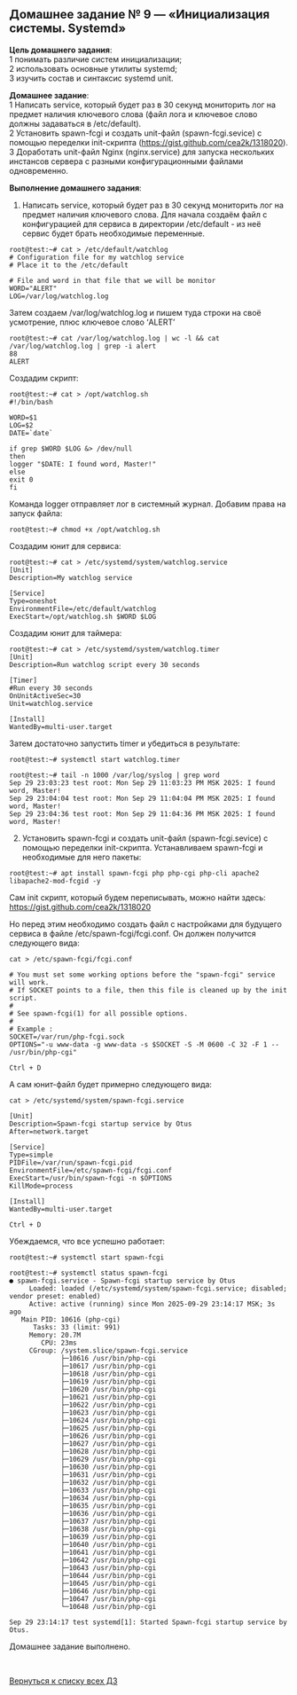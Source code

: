 ## Домашнее задание № 9 — «Инициализация системы. Systemd»


**Цель домашнего задания**:  
1 понимать различие систем инициализации;  
2 использовать основные утилиты systemd;  
3 изучить состав и синтаксис systemd unit.


**Домашнее задание**:  
1 Написать service, который будет раз в 30 секунд мониторить лог на предмет наличия ключевого слова (файл лога и ключевое слово должны задаваться в /etc/default).  
2 Установить spawn-fcgi и создать unit-файл (spawn-fcgi.sevice) с помощью переделки init-скрипта (https://gist.github.com/cea2k/1318020).  
3 Доработать unit-файл Nginx (nginx.service) для запуска нескольких инстансов сервера с разными конфигурационными файлами одновременно.


**Выполнение домашнего задания**:

1) Написать service, который будет раз в 30 секунд мониторить лог на предмет наличия ключевого слова.
Для начала создаём файл с конфигурацией для сервиса в директории /etc/default - из неё сервис будет брать необходимые переменные.
```console
root@test:~# cat > /etc/default/watchlog
# Configuration file for my watchlog service
# Place it to the /etc/default

# File and word in that file that we will be monitor
WORD="ALERT"
LOG=/var/log/watchlog.log
```

Затем создаем /var/log/watchlog.log и пишем туда строки на своё усмотрение,
плюс ключевое слово ‘ALERT’
```console
root@test:~# cat /var/log/watchlog.log | wc -l && cat /var/log/watchlog.log | grep -i alert
88
ALERT
```

Создадим скрипт:
```console
root@test:~# cat > /opt/watchlog.sh
#!/bin/bash

WORD=$1
LOG=$2
DATE=`date`

if grep $WORD $LOG &> /dev/null
then
logger "$DATE: I found word, Master!"
else
exit 0
fi
```

Команда logger отправляет лог в системный журнал.
Добавим права на запуск файла:
```console
root@test:~# chmod +x /opt/watchlog.sh
```

Создадим юнит для сервиса:
```console
root@test:~# cat > /etc/systemd/system/watchlog.service
[Unit]
Description=My watchlog service

[Service]
Type=oneshot
EnvironmentFile=/etc/default/watchlog
ExecStart=/opt/watchlog.sh $WORD $LOG
```

Создадим юнит для таймера:
```console
root@test:~# cat > /etc/systemd/system/watchlog.timer
[Unit]
Description=Run watchlog script every 30 seconds

[Timer]
#Run every 30 seconds
OnUnitActiveSec=30
Unit=watchlog.service

[Install]
WantedBy=multi-user.target
```

Затем достаточно запустить timer и убедиться в результате:
```console
root@test:~# systemctl start watchlog.timer

root@test:~# tail -n 1000 /var/log/syslog | grep word
Sep 29 23:03:23 test root: Mon Sep 29 11:03:23 PM MSK 2025: I found word, Master!
Sep 29 23:04:04 test root: Mon Sep 29 11:04:04 PM MSK 2025: I found word, Master!
Sep 29 23:04:36 test root: Mon Sep 29 11:04:36 PM MSK 2025: I found word, Master!
```

2) Установить spawn-fcgi и создать unit-файл (spawn-fcgi.sevice) с помощью переделки init-скрипта.
Устанавливаем spawn-fcgi и необходимые для него пакеты:
```console
root@test:~# apt install spawn-fcgi php php-cgi php-cli apache2 libapache2-mod-fcgid -y
```

Сам init скрипт, который будем переписывать, можно найти здесь: https://gist.github.com/cea2k/1318020 

Но перед этим необходимо создать файл с настройками для будущего сервиса в файле /etc/spawn-fcgi/fcgi.conf.
Он должен получится следующего вида:
```console
cat > /etc/spawn-fcgi/fcgi.conf

# You must set some working options before the "spawn-fcgi" service will work.
# If SOCKET points to a file, then this file is cleaned up by the init script.
#
# See spawn-fcgi(1) for all possible options.
#
# Example :
SOCKET=/var/run/php-fcgi.sock
OPTIONS="-u www-data -g www-data -s $SOCKET -S -M 0600 -C 32 -F 1 -- /usr/bin/php-cgi"

Ctrl + D
```

А сам юнит-файл будет примерно следующего вида:
```console
cat > /etc/systemd/system/spawn-fcgi.service

[Unit]
Description=Spawn-fcgi startup service by Otus
After=network.target

[Service]
Type=simple
PIDFile=/var/run/spawn-fcgi.pid
EnvironmentFile=/etc/spawn-fcgi/fcgi.conf
ExecStart=/usr/bin/spawn-fcgi -n $OPTIONS
KillMode=process

[Install]
WantedBy=multi-user.target

Ctrl + D
```

Убеждаемся, что все успешно работает:
```console
root@test:~# systemctl start spawn-fcgi

root@test:~# systemctl status spawn-fcgi
● spawn-fcgi.service - Spawn-fcgi startup service by Otus
     Loaded: loaded (/etc/systemd/system/spawn-fcgi.service; disabled; vendor preset: enabled)
     Active: active (running) since Mon 2025-09-29 23:14:17 MSK; 3s ago
   Main PID: 10616 (php-cgi)
      Tasks: 33 (limit: 991)
     Memory: 20.7M
        CPU: 23ms
     CGroup: /system.slice/spawn-fcgi.service
             ├─10616 /usr/bin/php-cgi
             ├─10617 /usr/bin/php-cgi
             ├─10618 /usr/bin/php-cgi
             ├─10619 /usr/bin/php-cgi
             ├─10620 /usr/bin/php-cgi
             ├─10621 /usr/bin/php-cgi
             ├─10622 /usr/bin/php-cgi
             ├─10623 /usr/bin/php-cgi
             ├─10624 /usr/bin/php-cgi
             ├─10625 /usr/bin/php-cgi
             ├─10626 /usr/bin/php-cgi
             ├─10627 /usr/bin/php-cgi
             ├─10628 /usr/bin/php-cgi
             ├─10629 /usr/bin/php-cgi
             ├─10630 /usr/bin/php-cgi
             ├─10631 /usr/bin/php-cgi
             ├─10632 /usr/bin/php-cgi
             ├─10633 /usr/bin/php-cgi
             ├─10634 /usr/bin/php-cgi
             ├─10635 /usr/bin/php-cgi
             ├─10636 /usr/bin/php-cgi
             ├─10637 /usr/bin/php-cgi
             ├─10638 /usr/bin/php-cgi
             ├─10639 /usr/bin/php-cgi
             ├─10640 /usr/bin/php-cgi
             ├─10641 /usr/bin/php-cgi
             ├─10642 /usr/bin/php-cgi
             ├─10643 /usr/bin/php-cgi
             ├─10644 /usr/bin/php-cgi
             ├─10645 /usr/bin/php-cgi
             ├─10646 /usr/bin/php-cgi
             ├─10647 /usr/bin/php-cgi
             └─10648 /usr/bin/php-cgi

Sep 29 23:14:17 test systemd[1]: Started Spawn-fcgi startup service by Otus.
```





Домашнее задание выполнено.

<br/>

[Вернуться к списку всех ДЗ](../README.md)
